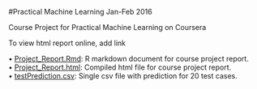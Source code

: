 #Practical Machine Learning Jan-Feb 2016

Course Project for Practical Machine Learning on Coursera

To view html report online, add link

• [Project_Report.Rmd](Project_Report.Rmd): R markdown document for course project report.  
• [Project_Report.html](Project_Report.html): Compiled html file for course project report.  
• [testPrediction.csv](testPrediction.csv): Single csv file with prediction for 20 test cases.  

